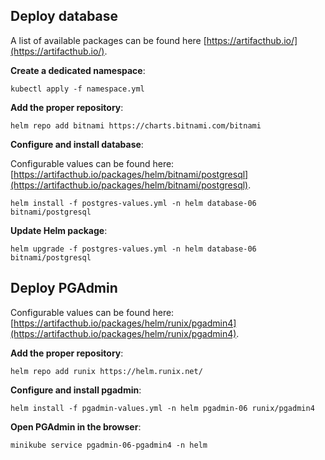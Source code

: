 ## Deploy database

A list of available packages can be found here [https://artifacthub.io/](https://artifacthub.io/).

**Create a dedicated namespace**:

```shell
kubectl apply -f namespace.yml
```

**Add the proper repository**:

```shell
helm repo add bitnami https://charts.bitnami.com/bitnami
```

**Configure and install database**:

Configurable values can be found here: [https://artifacthub.io/packages/helm/bitnami/postgresql](https://artifacthub.io/packages/helm/bitnami/postgresql).

```shell
helm install -f postgres-values.yml -n helm database-06 bitnami/postgresql
```

**Update Helm package**:

```shell
helm upgrade -f postgres-values.yml -n helm database-06 bitnami/postgresql
```

## Deploy PGAdmin

Configurable values can be found here: [https://artifacthub.io/packages/helm/runix/pgadmin4](https://artifacthub.io/packages/helm/runix/pgadmin4).

**Add the proper repository**:

```shell
helm repo add runix https://helm.runix.net/
```

**Configure and install pgadmin**:

```shell
helm install -f pgadmin-values.yml -n helm pgadmin-06 runix/pgadmin4
```

**Open PGAdmin in the browser**:

```shell
minikube service pgadmin-06-pgadmin4 -n helm
```